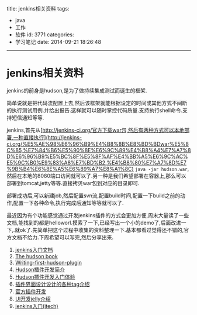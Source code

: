 title: jenkins相关资料
tags:
  - java
  - 工作
  - 软件
id: 3771
categories:
  - 学习笔记
date: 2014-09-21 18:26:48
---

# jenkins相关资料

jenkins的前身是hudson,是为了做持续集成测试而诞生的框架.

简单说就是把代码流配置上去,然后该框架就能根据设定的时间或其他方式不间断的执行测试用例.并给出报告.这样就可以随时掌控代码质量.支持执行shell命令.支持短信通知等等.

jenkins,首先从[http://jenkins-ci.org/官方下载war包,然后有两种方式可以本地部署,一种直接执行](http://jenkins-ci.org/%E5%AE%98%E6%96%B9%E4%B8%8B%E8%BD%BDwar%E5%8C%85,%E7%84%B6%E5%90%8E%E6%9C%89%E4%B8%A4%E7%A7%8D%E6%96%B9%E5%BC%8F%E5%8F%AF%E4%BB%A5%E6%9C%AC%E5%9C%B0%E9%83%A8%E7%BD%B2,%E4%B8%80%E7%A7%8D%E7%9B%B4%E6%8E%A5%E6%89%A7%E8%A1%8C)
`java -jar hudson.war`,然后在本地的8080端口访问就可以了.另一种是我们希望部署在容器上,那么可以部署到tomcat,jetty等等.直接拷贝war包到对应的目录即可.

部署成功后,可以新建job,然后配置svn流,配置build时间,配置一下build之前的动作,配置一下各种命令,执行完成后通知等等就可以了.

最近因为有个功能感觉通过开发jenkins插件的方式会更加方便,周末大量读了一些文档,能找到的都是helloworl.摸索了一下,已经写出一个小的demo了,后面改进一下,.就ok了.先简单把这个过程中收集的资料整理一下.基本都看过觉得还不错的,官方文档不给力.下周希望可以写完,然后分享出来.

1.  [jenkins入门文档](http://pan.baidu.com/s/1wBp06)
2.  [The hudson book](http://pan.baidu.com/s/1pJySAMn)
3.  [Writing-first-hudson-plugin](http://pan.baidu.com/s/1bn8e5sj)
4.  [Hudson插件开发简介](http://blog.csdn.net/littleatp2008/article/details/7001793)
5.  [Hudson插件开发入门体验 ](http://blog.csdn.net/yzhou86/article/details/6874144)
6.  [插件界面设计设计的各种tag介绍](https://jenkins-ci.org/maven-site/jenkins-core/jelly-taglib-ref.html)
7.  [官方插件开发](https://wiki.jenkins-ci.org/display/JENKINS/Plugin+tutorial#Plugintutorial-CreatingaNewPlugin)
8.  [UI开发jelly介绍](https://wiki.jenkins-ci.org/display/JENKINS/Basic+guide+to+Jelly+usage+in+Jenkins)
9.  [jenkins入门(itech)](http://pan.baidu.com/s/1qWuNags)